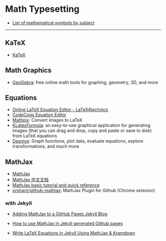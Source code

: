 # Math Typesetting

* [List of mathematical symbols by subject](https://en.wikipedia.org/wiki/List_of_mathematical_symbols_by_subject)

---

## KaTeX

* [KaTeX](https://khan.github.io/KaTeX/)

## Math Graphics

* [GeoGebra](https://www.geogebra.org/): free online math tools for graphing, geometry, 3D, and more

## Equations

* [Online LaTeX Equation Editor - LaTeX4technics](https://www.latex4technics.com/)
* [CodeCogs Equation Editor](http://latex.codecogs.com/)
* [Mathpix](https://mathpix.com/): Convert images to LaTeX
* [KLatexFormula](https://klatexformula.sourceforge.io/): an easy-to-use graphical application for generating images (that you can drag and drop, copy and paste or save to disk) from LaTeX equations
* [Desmos](https://www.desmos.com/): Graph functions, plot data, evaluate equations, explore transformations, and much more

## MathJax

* [MathJax](https://www.mathjax.org/)
* [MathJax 中文文档](http://mathjax-chinese-doc.readthedocs.io)
* [MathJax basic tutorial and quick reference](https://math.meta.stackexchange.com/questions/5020/mathjax-basic-tutorial-and-quick-reference)
* [orsharir/github-mathjax](https://github.com/orsharir/github-mathjax): MathJax Plugin for Github (Chrome extesion)


### with Jekyll

* [Adding MathJax to a GitHub Pages Jekyll Blog](http://sgeos.github.io/github/jekyll/2016/08/21/adding_mathjax_to_a_jekyll_github_pages_blog.html)

* [How to use MathJax in Jekyll generated Github pages](http://haixing-hu.github.io/programming/2013/09/20/how-to-use-mathjax-in-jekyll-generated-github-pages/)

* [Write LaTeX Equations in Jekyll Using MathJax & Kramdown](https://lyk6756.github.io/2016/11/25/write_latex_equations.html)
